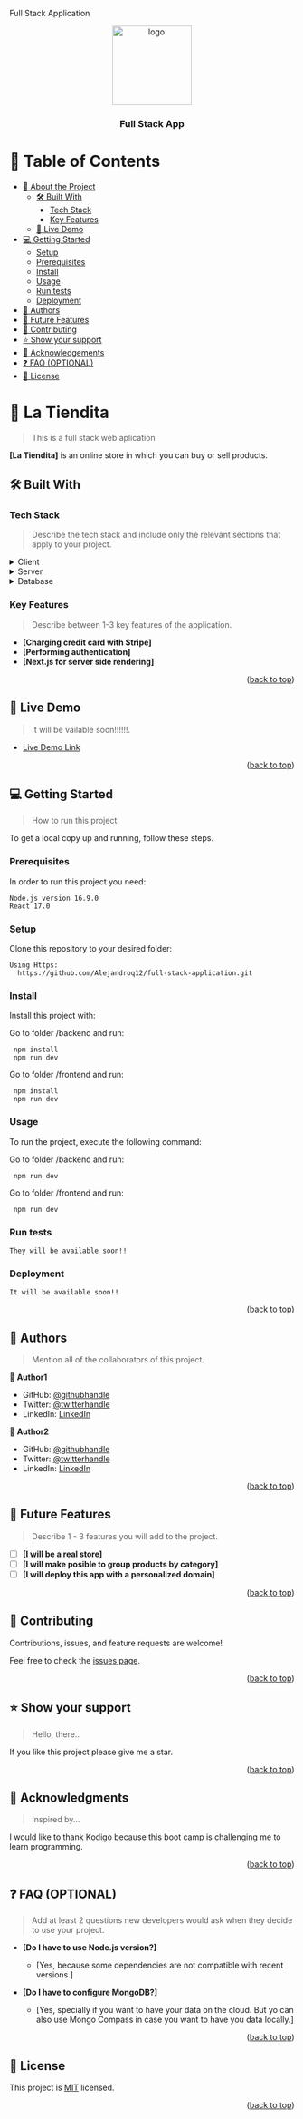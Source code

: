 <a name="readme-top">Full Stack Application</a>

<div align="center">
  <img src="murple_logo.png" alt="logo" width="140"  height="auto" />
  <br/>

  <h3><b>Full Stack App</b></h3>

</div>

<!-- TABLE OF CONTENTS -->

# 📗 Table of Contents

- [📖 About the Project](#about-project)
  - [🛠 Built With](#built-with)
    - [Tech Stack](#tech-stack)
    - [Key Features](#key-features)
  - [🚀 Live Demo](#live-demo)
- [💻 Getting Started](#getting-started)
  - [Setup](#setup)
  - [Prerequisites](#prerequisites)
  - [Install](#install)
  - [Usage](#usage)
  - [Run tests](#run-tests)
  - [Deployment](#triangular_flag_on_post-deployment)
- [👥 Authors](#authors)
- [🔭 Future Features](#future-features)
- [🤝 Contributing](#contributing)
- [⭐️ Show your support](#support)
- [🙏 Acknowledgements](#acknowledgements)
- [❓ FAQ (OPTIONAL)](#faq)
- [📝 License](#license)

<!-- PROJECT DESCRIPTION -->

# 📖 La Tiendita <a name="about-project"></a>

> This is a full stack web aplication

**[La Tiendita]** is an online store in which you can buy or sell products.

## 🛠 Built With <a name="built-with"></a>

### Tech Stack <a name="tech-stack"></a>

> Describe the tech stack and include only the relevant sections that apply to your project.

<details>
  <summary>Client</summary>
  <ul>
    <li><a href="https://reactjs.org/">React.js</a></li>
    <li><a href="https://developer.mozilla.org/en-US/docs/Web/CSS">CSS</a></li>
    <li><a href="https://developer.mozilla.org/en-US/docs/Learn/JavaScript">JavaScript</a></li>
    <li><a href="https://www.apollographql.com/docs/react/">Apollo Client</a></li>
  </ul>
</details>

<details>
  <summary>Server</summary>
  <ul>
    <li><a href="https://nextjs.org/">Next.js</a></li>
    <li><a href="https://graphql.org/">GraphQL</a></li>
    <li><a href="https://nodejs.org/en/">Node.js</a></li>
    <li><a href="https://keystonejs.com/">Keystone.js</a></li>
  </ul>
</details>

<details>
<summary>Database</summary>
  <ul>
    <li><a href="https://www.mongodb.com/">MongoDB</a></li>
  </ul>
</details>

<!-- Features -->

### Key Features <a name="key-features"></a>

> Describe between 1-3 key features of the application.

- **[Charging credit card with Stripe]**
- **[Performing authentication]**
- **[Next.js for server side rendering]**

<p align="right">(<a href="#readme-top">back to top</a>)</p>

<!-- LIVE DEMO -->

## 🚀 Live Demo <a name="live-demo"></a>

> It will be vailable soon!!!!!!.

- [Live Demo Link](https://yourdeployedapplicationlink.com)

<p align="right">(<a href="#readme-top">back to top</a>)</p>

<!-- GETTING STARTED -->

## 💻 Getting Started <a name="getting-started"></a>

> How to run this project

To get a local copy up and running, follow these steps.

### Prerequisites

In order to run this project you need:

```
Node.js version 16.9.0
React 17.0
```

### Setup

Clone this repository to your desired folder:

```
Using Https:
  https://github.com/Alejandroq12/full-stack-application.git
```

### Install

Install this project with:

Go to folder /backend and run:
```
 npm install
 npm run dev
```

Go to folder /frontend and run:
```
 npm install
 npm run dev
```

### Usage

To run the project, execute the following command:

Go to folder /backend and run:
```
 npm run dev
```

Go to folder /frontend and run:
```
 npm run dev
```

### Run tests
```
They will be available soon!!
```
<!--
Example command:

```sh
  bin/rails test test/models/article_test.rb
```
--->

### Deployment

```
It will be available soon!!
```
<!--
Example:

```sh

```
 -->

<p align="right">(<a href="#readme-top">back to top</a>)</p>

<!-- AUTHORS -->

## 👥 Authors <a name="authors"></a>

> Mention all of the collaborators of this project.

👤 **Author1**

- GitHub: [@githubhandle](https://github.com/githubhandle)
- Twitter: [@twitterhandle](https://twitter.com/twitterhandle)
- LinkedIn: [LinkedIn](https://linkedin.com/in/linkedinhandle)

👤 **Author2**

- GitHub: [@githubhandle](https://github.com/githubhandle)
- Twitter: [@twitterhandle](https://twitter.com/twitterhandle)
- LinkedIn: [LinkedIn](https://linkedin.com/in/linkedinhandle)

<p align="right">(<a href="#readme-top">back to top</a>)</p>

<!-- FUTURE FEATURES -->

## 🔭 Future Features <a name="future-features"></a>

> Describe 1 - 3 features you will add to the project.

- [ ] **[I will be a real store]**
- [ ] **[I will make posible to group products by category]**
- [ ] **[I will deploy this app with a personalized domain]**

<p align="right">(<a href="#readme-top">back to top</a>)</p>

<!-- CONTRIBUTING -->

## 🤝 Contributing <a name="contributing"></a>

Contributions, issues, and feature requests are welcome!

Feel free to check the [issues page](../../issues/).

<p align="right">(<a href="#readme-top">back to top</a>)</p>

<!-- SUPPORT -->

## ⭐️ Show your support <a name="support"></a>

> Hello, there..

If you like this project please give me a star.

<p align="right">(<a href="#readme-top">back to top</a>)</p>

<!-- ACKNOWLEDGEMENTS -->

## 🙏 Acknowledgments <a name="acknowledgements"></a>

> Inspired by...

I would like to thank Kodigo because this boot camp is challenging me to learn programming.

<p align="right">(<a href="#readme-top">back to top</a>)</p>

<!-- FAQ (optional) -->

## ❓ FAQ (OPTIONAL) <a name="faq"></a>

> Add at least 2 questions new developers would ask when they decide to use your project.

- **[Do I have to use Node.js version?]**

  - [Yes, because some dependencies are not compatible with recent versions.]

- **[Do I have to configure MongoDB?]**

  - [Yes, specially if you want to have your data on the cloud. But yo can also use Mongo Compass in case you want to have you data locally.]

<p align="right">(<a href="#readme-top">back to top</a>)</p>

<!-- LICENSE -->

## 📝 License <a name="license"></a>

This project is [MIT](./LICENSE) licensed.


<p align="right">(<a href="#readme-top">back to top</a>)</p>

